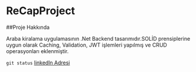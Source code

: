 # ReCapProject

##Proje Hakkında

Araba kiralama uygulamasının .Net Backend tasarımıdır.SOLİD prensiplerine uygun olarak Caching, Validation,
JWT işlemleri yapılmış ve CRUD operasyonları eklenmiştir. 

`git status`
[linkedln Adresi](https://www.linkedin.com/in/ula%C5%9F-da%C4%9Fdeviren-b437a4199/)
